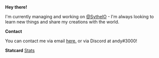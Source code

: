 **Hey there!**

I'm currently managing and working on [@SytheIO](https://twitter.com/SytheIO) - I'm always looking to learn new things and share my creations with the world.

**Contact**

You can contact me via email [here.](mailto:unresisting@riseup.net) or via Discord at andy#3000!

**Statcard**
[Stats](https://github-readme-stats.vercel.app/api?username=unresisting&theme=radical&count_private=true)
